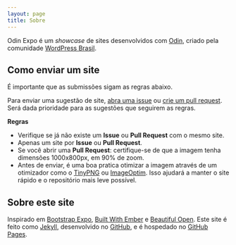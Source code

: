 ```yaml
---
layout: page
title: Sobre
---
```


Odin Expo é um *showcase* de sites desenvolvidos com [Odin](https://github.com/wpbrasil/odin), criado pela comunidade [WordPress Brasil](https://github.com/wpbrasil).

## Como enviar um site

É importante que as submissões sigam as regras abaixo.

Para enviar uma sugestão de site, [abra uma issue](https://github.com/wpbrasil/odin-expo//issues/new) ou [crie um pull request](https://github.com/wpbrasil/odin-expo//pulls/new). Será dada prioridade para as sugestões que seguirem as regras. 

**Regras**

- Verifique se já não existe um **Issue** ou **Pull Request** com o mesmo site.
- Apenas um site por **Issue** ou **Pull Request**.
- Se você abrir uma **Pull Request**: certifique-se de que a imagem tenha dimensões 1000x800px, em 90% de zoom.
- Antes de enviar, é uma boa pratica otimizar a imagem através de um otimizador como o [TinyPNG](https://tinypng.com/) ou [ImageOptim](https://imageoptim.com/). Isso ajudará a manter o site rápido e o repositório mais leve possível.

## Sobre este site
Inspirado em [Bootstrap Expo](http://expo.getbootstrap.com/), [Built With Ember](http://builtwithember.io/) e [Beautiful Open](http://beautifulopen.com/).
Este site é feito como [Jekyll](http://jekyllrb.com), desenvolvido no [GitHub](https://github.com/wpbrasil/odin-expo), e é hospedado no [GitHub Pages](https://pages.github.com).
